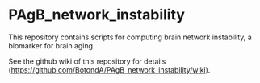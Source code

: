 # PAgB_network_instability
This repository contains scripts for computing brain network instability, a biomarker for brain aging.

See the github wiki of this repository for details (https://github.com/BotondA/PAgB_network_instability/wiki).
